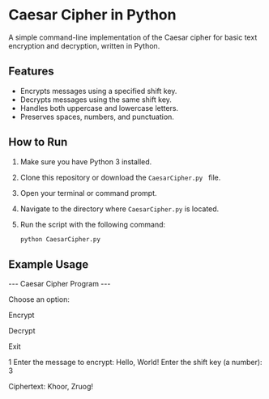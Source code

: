 # Caesar Cipher in Python

A simple command-line implementation of the Caesar cipher for basic text encryption and decryption, written in Python.

## Features

-   Encrypts messages using a specified shift key.
-   Decrypts messages using the same shift key.
-   Handles both uppercase and lowercase letters.
-   Preserves spaces, numbers, and punctuation.

## How to Run

1.  Make sure you have Python 3 installed.
2.  Clone this repository or download the `CaesarCipher.py ` file.
3.  Open your terminal or command prompt.
4.  Navigate to the directory where `CaesarCipher.py` is located.
5.  Run the script with the following command:

    ```bash
    python CaesarCipher.py
    ```

## Example Usage
--- Caesar Cipher Program ---

Choose an option:

Encrypt

Decrypt

Exit

1
Enter the message to encrypt: Hello, World!
Enter the shift key (a number): 3

Ciphertext: Khoor, Zruog!
